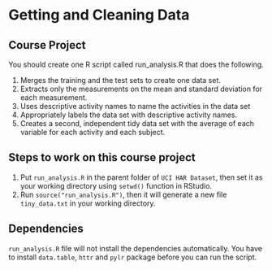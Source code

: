 # Getting and Cleaning Data

## Course Project

You should create one R script called run_analysis.R that does the following.

1. Merges the training and the test sets to create one data set.
2. Extracts only the measurements on the mean and standard deviation for each measurement.
3. Uses descriptive activity names to name the activities in the data set
4. Appropriately labels the data set with descriptive activity names.
5. Creates a second, independent tidy data set with the average of each variable for each activity and each subject.

## Steps to work on this course project

1. Put ```run_analysis.R``` in the parent folder of ```UCI HAR Dataset```, then set it as your working directory using ```setwd()``` function in RStudio.
2. Run ```source("run_analysis.R")```, then it will generate a new file ```tiny_data.txt``` in your working directory.

## Dependencies

```run_analysis.R``` file will not install the dependencies automatically. You have to install  ```data.table```, ```httr``` and ```pylr``` package before you can run the script. 
